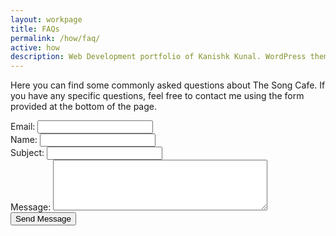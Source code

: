 ```yaml
---
layout: workpage
title: FAQs
permalink: /how/faq/
active: how
description: Web Development portfolio of Kanishk Kunal. WordPress themes, Jekyll themes, Blogs and WebApps
---
```


Here you can find some commonly asked questions about The Song Cafe. If you have any specific questions, feel free to contact me using the form provided at the bottom of the page.

<form action="https://questionform.herokuapp.com/send">
  Email: <input type="text" name="name"><br>
  Name: <input type="text" name="email"><br>
  Subject: <input type="text" name="subject"><br>
  Message: <textarea name="message" cols="40" rows="5"></textarea>
  <input type="submit" value="Send Message">
</form> 

<!-- {% include websites.html %}

<h2 class="text-center">WordPress Themes</h2>

{% include wordpress-themes.html %} -->
